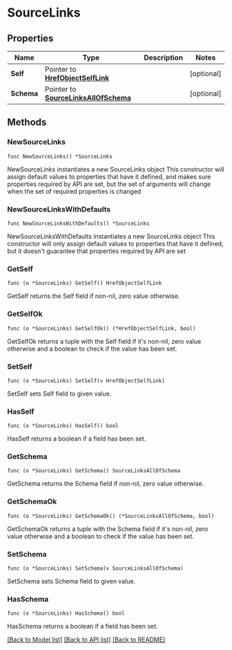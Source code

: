 # SourceLinks

## Properties

Name | Type | Description | Notes
------------ | ------------- | ------------- | -------------
**Self** | Pointer to [**HrefObjectSelfLink**](HrefObjectSelfLink.md) |  | [optional] 
**Schema** | Pointer to [**SourceLinksAllOfSchema**](SourceLinksAllOfSchema.md) |  | [optional] 

## Methods

### NewSourceLinks

`func NewSourceLinks() *SourceLinks`

NewSourceLinks instantiates a new SourceLinks object
This constructor will assign default values to properties that have it defined,
and makes sure properties required by API are set, but the set of arguments
will change when the set of required properties is changed

### NewSourceLinksWithDefaults

`func NewSourceLinksWithDefaults() *SourceLinks`

NewSourceLinksWithDefaults instantiates a new SourceLinks object
This constructor will only assign default values to properties that have it defined,
but it doesn't guarantee that properties required by API are set

### GetSelf

`func (o *SourceLinks) GetSelf() HrefObjectSelfLink`

GetSelf returns the Self field if non-nil, zero value otherwise.

### GetSelfOk

`func (o *SourceLinks) GetSelfOk() (*HrefObjectSelfLink, bool)`

GetSelfOk returns a tuple with the Self field if it's non-nil, zero value otherwise
and a boolean to check if the value has been set.

### SetSelf

`func (o *SourceLinks) SetSelf(v HrefObjectSelfLink)`

SetSelf sets Self field to given value.

### HasSelf

`func (o *SourceLinks) HasSelf() bool`

HasSelf returns a boolean if a field has been set.

### GetSchema

`func (o *SourceLinks) GetSchema() SourceLinksAllOfSchema`

GetSchema returns the Schema field if non-nil, zero value otherwise.

### GetSchemaOk

`func (o *SourceLinks) GetSchemaOk() (*SourceLinksAllOfSchema, bool)`

GetSchemaOk returns a tuple with the Schema field if it's non-nil, zero value otherwise
and a boolean to check if the value has been set.

### SetSchema

`func (o *SourceLinks) SetSchema(v SourceLinksAllOfSchema)`

SetSchema sets Schema field to given value.

### HasSchema

`func (o *SourceLinks) HasSchema() bool`

HasSchema returns a boolean if a field has been set.


[[Back to Model list]](../README.md#documentation-for-models) [[Back to API list]](../README.md#documentation-for-api-endpoints) [[Back to README]](../README.md)


